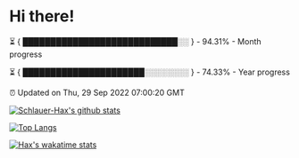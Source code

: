 # Hi there!

⏳ { ████████████████████████████░░ } - 94.31% - Month progress

⏳ { ██████████████████████░░░░░░░░ } - 74.33% - Year progress

⏰ Updated on Thu, 29 Sep 2022 07:00:20 GMT


[![Schlauer-Hax's github stats](https://github-readme-stats.vercel.app/api?username=Schlauer-Hax&show_icons=true&theme=dark&count_private=true)](https://github.com/Schlauer-Hax)


[![Top Langs](https://github-readme-stats.vercel.app/api/top-langs/?username=Schlauer-Hax&layout=compact&theme=dark)](https://github.com/Schlauer-Hax?tab=repositories)


[![Hax's wakatime stats](https://github-readme-stats.vercel.app/api/wakatime?username=Hax&theme=dark)](https://wakatime.com/@Hax)


